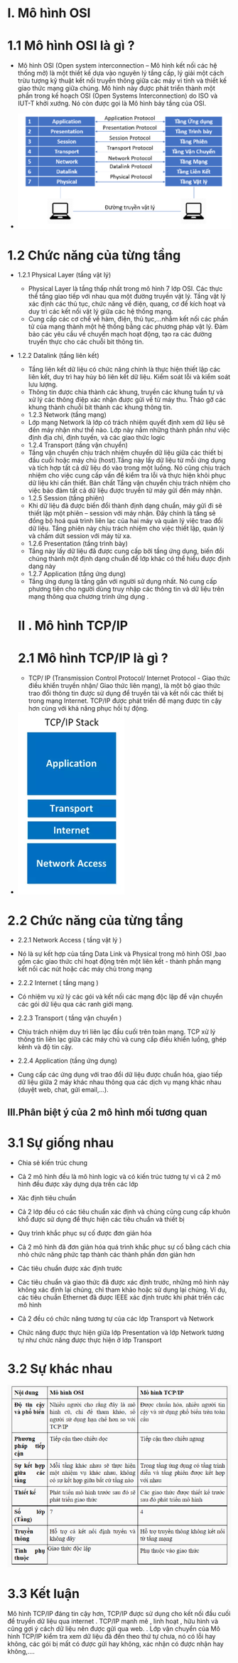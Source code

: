 # I. Mô hình OSI
# 1.1 Mô hình OSI là gì ?
- Mô hình OSI (Open system interconnection – Mô hình kết nối các hệ thống mở) là một thiết kế dựa vào nguyên lý tầng cấp, lý giải một cách trừu tượng kỹ thuật kết nối truyền thông giữa các máy vi tính và thiết kế giao thức mạng giữa chúng. Mô hình này được phát triển thành một phần trong kế hoạch OSI (Open Systems Interconnection) do ISO và IUT-T khởi xướng. Nó còn được gọi là Mô hình bảy tầng của OSI.

- <img src="img/1.PNG">

# 1.2 Chức năng của từng tầng
- 1.2.1 Physical Layer (tầng vật lý)
  +  Physical Layer là tầng thấp nhất trong mô hình 7 lớp OSI. Các thực thể tầng giao tiếp với nhau qua một đường truyền vật lý. Tầng vật lý xác định các thủ tục, chức năng về điện, quang, cơ để kích hoạt và duy trì các kết nối vật lý giữa các hệ thống mạng.
  +   Cung cấp các cơ chế về hàm, điện, thủ tục,…nhằm kết nối các phần tử của mạng thành một hệ thống bằng các phương pháp vật lý. Đảm bảo các yêu cầu về chuyển mạch hoạt động, tạo ra các đường truyền thực cho các chuỗi bit thông tin.
- 1.2.2 Datalink (tầng liên kết)
  +  Tầng liên kết dữ liệu có chức năng chính là thực hiện thiết lập các liên kết, duy trì hay hủy bỏ liên kết dữ liệu. Kiểm soát lỗi và kiểm soát lưu lượng.
  +  Thông tin được chia thành các khung, truyền các khung tuần tự và xử lý các thông điệp xác nhận được gửi về từ máy thu. Tháo gỡ các khung thành chuỗi bit thành các khung thông tin.
  - 1.2.3 Network (tầng mạng)
  + Lớp mạng Network là lớp có trách nhiệm quyết định xem dữ liệu sẽ đến máy nhận như thế nào. Lớp này nắm những thành phần như việc định địa chỉ, định tuyến, và các giao thức logic
  - 1.2.4 Transport (tầng vận chuyển)
  + Tầng vận chuyển chịu trách nhiệm chuyển dữ liệu giữa các thiết bị đầu cuối hoặc máy chủ (host).Tầng này lấy dữ liệu từ mỗi ứng dụng và tích hợp tất cả dữ liệu đó vào trong một luồng. Nó cũng chịu trách nhiệm cho việc cung cấp vấn đề kiểm tra lỗi và thực hiện khôi phục dữ liệu khi cần thiết. Bản chất Tầng vận chuyển chịu trách nhiệm cho việc bảo đảm tất cả dữ liệu được truyền từ máy gửi đến máy nhận.
  - 1.2.5 Session (tầng phiên)
  + Khi dữ liệu đã được biến đổi thành định dạng chuẩn, máy gửi đi sẽ thiết lập một phiên – session với máy nhận. Đây chính là tầng sẽ đồng bộ hoá quá trình liên lạc của hai máy và quản lý việc trao đổi dữ liệu. Tầng phiên này chịu trách nhiệm cho việc thiết lập, quản lý và chấm dứt session với máy từ xa.
  - 1.2.6 Presentation (tầng trình bày)
  + Tầng này lấy dữ liệu đã được cung cấp bởi tầng ứng dụng, biến đổi chúng thành một định dạng chuẩn để lớp khác có thể hiểu được định dạng này
  - 1.2.7 Application (tầng ứng dụng)
  + Tầng ứng dụng là tầng gần với người sử dụng nhất. Nó cung cấp phương tiện cho người dùng truy nhập các thông tin và dữ liệu trên mạng thông qua chương trình ứng dụng .
  # II . Mô hình TCP/IP
  # 2.1 Mô hình TCP/IP là gì ?
  - TCP/ IP (Transmission Control Protocol/ Internet Protocol - Giao thức điều khiển truyền nhận/ Giao thức liên mạng), là một bộ giao thức trao đổi thông tin được sử dụng để truyền tải và kết nối các thiết bị trong mạng Internet. TCP/IP được phát triển để mạng được tin cậy hơn cùng với khả năng phục hồi tự động.

- <img src="img/2.PNG">
# 2.2 Chức năng của từng tầng
- 2.2.1 Network Access ( tầng vật lý )
+ Nó là sự kết hợp của tầng Data Link và Physical trong mô hình OSI ,bao gồm các giao thức chỉ hoạt động trên một liên kết - thành phần mạng kết nối các nút hoặc các máy chủ trong mạng 
- 2.2.2 Internet ( tầng mạng )
+ Có nhiệm vụ xử lý các gói và kết nối các mạng độc lập để vận chuyển các gói dữ liệu qua các ranh giới mạng.
- 2.2.3 Transport ( tầng vận chuyển )
+ Chịu trách nhiệm duy trì liên lạc đầu cuối trên toàn mạng. TCP xử lý thông tin liên lạc giữa các máy chủ và cung cấp điều khiển luồng, ghép kênh và độ tin cậy.
- 2.2.4 Application (tầng ứng dụng)
+ Cung cấp các ứng dụng với trao đổi dữ liệu được chuẩn hóa, giao tiếp dữ liệu giữa 2 máy khác nhau thông qua các dịch vụ mạng khác nhau (duyệt web, chat, gửi email,...).

## III.Phân biệt ý của 2 mô hình mối tương quan
# 3.1 Sự giống nhau 
- Chia sẻ kiến trúc chung
 + Cả 2 mô hình đều là mô hình logic và có kiến trúc tương tự vì cả 2 mô hình đều được xây dựng dựa trên các lớp
-  Xác định tiêu chuẩn 
+ Cả 2 lớp đều có các tiêu chuẩn xác định và chúng cũng cung cấp khuôn khổ được sử dụng để thực hiện các tiêu chuẩn và thiết bị
- Quy trình khắc phục sự cố được đơn giản hóa
+ Cả 2 mô hình đã đơn giản hóa quá trình khắc phục sự cố bằng cách chia nhỏ chức năng phức tạp thành các thành phần đơn giản hơn
- Các tiêu chuẩn được xác định trước
+ Các tiêu chuẩn và giao thức đã được xác định trước, những mô hình này không xác định lại chúng, chỉ tham khảo hoặc sử dụng lại chúng. Ví dụ, các tiêu chuẩn Ethernet đã được IEEE xác định trước khi phát triển các mô hình 
- Cả 2 đều có chức năng tương tự của các lớp Transport và Network 
+ Chức năng được thực hiện giữa lớp Presentation và lớp Network tương tự như chức năng được thực hiện ở lớp Transport
# 3.2 Sự khác nhau 

<img src="img/3.PNG">

 # 3.3 Kết luận 
 Mô hình TCP/IP đáng tin cậy hơn, TCP/IP được sử dụng cho kết nối đầu cuối để truyền dữ liệu qua internet . TCP/IP mạnh mẽ , linh hoạt , hữu hình và cũng gợi ý cách dữ liệu nên được gửi qua web. . Lớp vận chuyển của Mô hình TCP/IP kiểm tra xem dữ liệu đã đến theo thứ tự chưa, nó có lỗi hay không, các gói bị mất có được gửi hay không, xác nhận có được nhận hay không,....





